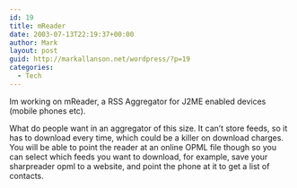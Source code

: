 ```yaml
---
id: 19
title: mReader
date: 2003-07-13T22:19:37+00:00
author: Mark
layout: post
guid: http://markallanson.net/wordpress/?p=19
categories:
  - Tech
---
```

Im working on mReader, a RSS Aggregator for J2ME enabled devices (mobile phones etc).

What do people want in an aggregator of this size. It can&#8217;t store feeds, so it has to download every time, which could be a killer on download charges. You will be able to point the reader at an online OPML file though so you can select which feeds you want to download, for example, save your sharpreader opml to a website, and point the phone at it to get a list of contacts.